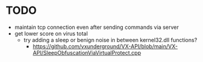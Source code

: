 # TODO
- maintain tcp connection even after sending commands via server
- get lower score on virus total
  - try adding a sleep or benign noise in between kernel32.dll functions?
    - https://github.com/vxunderground/VX-API/blob/main/VX-API/SleepObfuscationViaVirtualProtect.cpp
